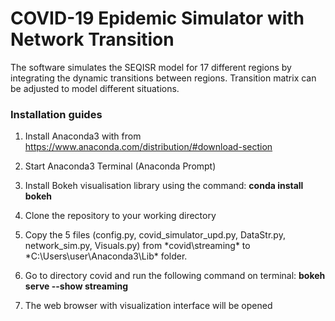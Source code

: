 # COVID-19 Epidemic Simulator with Network Transition

The software simulates the SEQISR model for 17 different regions by integrating the dynamic transitions between regions. 
Transition matrix can be adjusted to model different situations.


### Installation guides


1) Install Anaconda3 with from https://www.anaconda.com/distribution/#download-section

2) Start Anaconda3 Terminal (Anaconda Prompt)

3) Install Bokeh visualisation library using the command: **conda install bokeh**

4) Clone the repository to your working directory 

5) Copy the 5 files (config.py, covid_simulator_upd.py, DataStr.py, network_sim.py, Visuals.py) from *covid\streaming\* to *C:\Users\user\Anaconda3\Lib\* folder.

6) Go to directory covid and run the following command on terminal: **bokeh serve --show streaming**

7) The web browser with visualization interface will be opened
